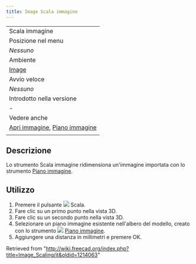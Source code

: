 ```yaml
---
title: Image Scala immagine
---
```

|  |
| --- |
| Scala immagine |
| Posizione nel menu |
| *Nessuno* |
| Ambiente |
| [Image](/Image_Workbench/it "Image Workbench/it") |
| Avvio veloce |
| *Nessuno* |
| Introdotto nella versione |
| - |
| Vedere anche |
| [Apri immagine](/Image_Open/it "Image Open/it"), [Piano immagine](/Image_CreateImagePlane/it "Image CreateImagePlane/it") |
|  |

## Descrizione

Lo strumento Scala immagine ridimensiona un'immagine importata con lo strumento [Piano immagine](/Image_CreateImagePlane/it "Image CreateImagePlane/it").

## Utilizzo

1. Premere il pulsante ![](/images/Image_Scaling.svg) Scala.
2. Fare clic su un primo punto nella vista 3D.
3. Fare clic su un secondo punto nella vista 3D.
4. Selezionare un piano immagine esistente nell'albero del modello, creato con lo strumento ![](/images/Image_CreateImagePlane.svg) [Piano immagine](/Image_CreateImagePlane/it "Image CreateImagePlane/it").
5. Aggiungere una distanza in millimetri e premere OK.

Retrieved from "<http://wiki.freecad.org/index.php?title=Image_Scaling/it&oldid=1214063>"